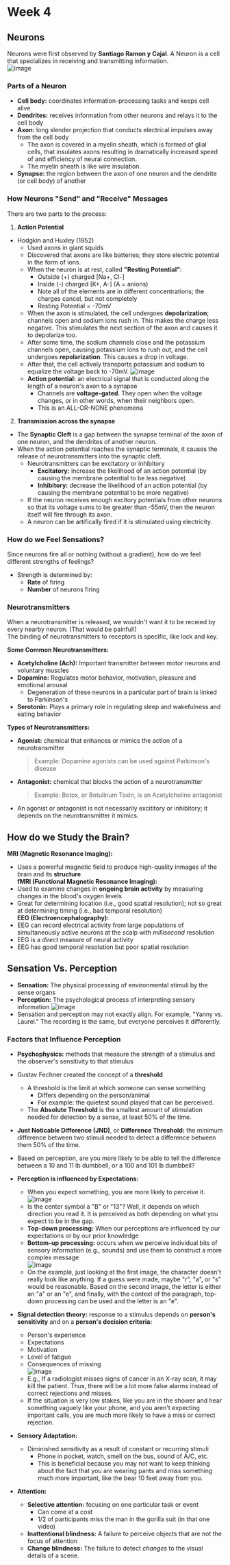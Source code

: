 # Week 4
## Neurons
Neurons were first observed by <strong>Santiago Ramon y Cajal</strong>.  A Neuron is a cell that specializes in receiving and transmitting information.<br>
![image](https://user-images.githubusercontent.com/66571533/215624772-31d7269d-e854-4fd7-840e-11186309418d.png)<br>
### Parts of a Neuron
* <strong>Cell body:</strong> coordinates information-processing tasks and keeps cell alive
* <strong>Dendrites:</strong> receives information from other neurons and relays it to the cell body
* <strong>Axon:</strong> long slender projection that conducts electrical impulses away from the cell body
  * The axon is covered in a myelin sheath, which is formed of glial cells, that insulates axons resulting in dramatically increased speed of and efficiency of neural connection.<br>
  * The myelin sheath is like wire insulation.
* <strong>Synapse:</strong> the region between the axon of one neuron and the dendrite (or cell body) of another

### How Neurons "Send" and "Receive" Messages
There are two parts to the process:
1. <strong>Action Potential</strong>
  * Hodgkin and Huxley (1952)
    * Used axons in giant squids
    * Discovered that axons are like batteries; they store electric potential in the form of ions.
    * When the neuron is at rest, called <strong>"Resting Potential"</strong>:
      * Outside (+) charged [Na+, Cl-]
      * Inside (-) charged [K+, A-]  (A = anions)
      * Note all of the elements are in different concentrations; the charges cancel, but not completely
      * Resting Potential = -70mV
    * When the axon is stimulated, the cell undergoes <strong>depolarization</strong>; channels open and sodium ions rush in. This makes the charge less negative. This stimulates the next section of the axon and causes it to depolarize too.
    * After some time, the sodium channels close and the potassium channels open, causing potassium ions to rush out, and the cell undergoes <strong>repolarization</strong>.  This causes a drop in voltage.
    * After that, the cell actively transports potassium and sodium to equalize the voltage back to -70mV.
    ![image](https://user-images.githubusercontent.com/66571533/215626693-2edbce24-5dc1-40f0-8a43-af591f4d8d0f.png)<br>
    * <strong>Action potential:</strong> an electrical signal that is conducted along the length of a neuron's axon to a synapse<br>
      * Channels are <strong>voltage-gated</strong>.  They open when the voltage changes, or in other words, when their neighbors open.
      * This is an ALL-OR-NONE phenomena<br>
2. <strong>Transmission across the synapse</strong>
  * The <strong>Synaptic Cleft</strong> is a gap between the synapse terminal of the axon of one neuron, and the dendrites of another neuron.
  * When the action potential reaches the synaptic terminals, it causes the release of neurotransmitters into the synaptic cleft.
    * Neurotransmitters can be excitatory or inhibitory
      * <strong>Excitatory:</strong> increase the likelihood of an action potential (by causing the membrane potential to be less negative)
      * <strong>Inhibitory:</strong> decrease the likelihood of an action potential (by causing the membrane potential to be more negative)
    * If the neuron receives enough excitory potentials from other neurons so that its voltage sums to be greater than -55mV, then the neuron itself will fire through its axon.
    * A neuron can be artifically fired if it is stimulated using electricity.

### How do we Feel Sensations?
Since neurons fire all or nothing (without a gradient), how do we feel different strengths of feelings?
* Strength is determined by:
  * <strong>Rate</strong> of firing
  * <strong>Number</strong> of neurons firing

### Neurotransmitters
When a neurotransmitter is released, we wouldn't want it to be receied by every nearby neuron.  (That would be painful!)<br>
The binding of neurotransmitters to receptors is specific, like lock and key.<br>

<strong>Some Common Neurotransmitters:</strong><br>
* <strong>Acetylcholine (Ach):</strong> Important transmitter between motor neurons and voluntary muscles
* <strong>Dopamine:</strong> Regulates motor behavior, motivation, pleasure and emotional arousal
  * Degeneration of these neurons in a particular part of brain is linked to Parkinson's
* <strong>Serotonin:</strong> Plays a primary role in regulating sleep and wakefulness and eating behavior

<strong>Types of Neurotransmitters:</strong>
* <strong>Agonist:</strong> chemical that enhances or mimics the action of a neurotransmitter
  > Example: Dopamine agonists can be used against Parkinson's disease
* <strong>Antagonist:</strong> chemical that blocks the action of a neurotransmitter
  > Example: Botox, or Botulinum Toxin, is an Acetylcholine antagonist
* An agonist or antagonist is not necessarily excititory or inhibitory; it depends on the neurotransmitter it mimics.

## How do we Study the Brain?
<strong>MRI (Magnetic Resonance Imaging):</strong>
  * Uses a powerful magnetic field to produce high-quality inmages of the brain and its <strong>structure</strong><br>
<strong>fMRI (Functional Magnetic Resonance Imaging):</strong>
  * Used to examine changes in <strong>ongoing brain activity</strong> by measuring changes in the blood's oxygen levels
  * Great for determining location (i.e., good spatial resolution); not so great at determining timing (i.e., bad temporal resolution)<br>
<strong>EEG (Electroencephalography):</strong> 
  * EEG can record electrical activity from large populations of simultaneously active neurons at the scalp with <em>millisecond</em> resolution
  * EEG is a <em>direct</em> measure of neural activity
  * EEG has good temporal resolution but poor spatial resolution

## Sensation Vs. Perception
 * <strong>Sensation:</strong> The physical processing of environmental stimuli by the sense organs
 * <strong>Perception:</strong> The psychological process of interpreting sensory information
![image](https://user-images.githubusercontent.com/66571533/215632627-53fb94cb-1cbb-48e3-a3a9-50ac4a6eb2e0.png)<br>
 * Sensation and perception may not exactly align.  For example, "Yanny vs. Laurel."  The recording is the same, but everyone perceives it differently.
 
### Factors that Influence Perception
 * <strong>Psychophysics:</strong> methods that measure the strength of a stimulus and the observer's sensitivity to that stimulus
 * Gustav Fechner created the concept of a <strong>threshold</strong>
   * A threshold is the limit at which someone can sense something
     * Differs depending on the person/animal
     * For example: the quietest sound played that can be perceived.
   * The <strong>Absolute Threshold</strong> is the smallest amount of stimulation needed for detection by a sense, at least 50% of the time.
  * <strong>Just Noticable Difference (JND)</strong>, or <strong>Difference Threshold:</strong> the minimum difference between two stimuli needed to detect a difference between them 50% of the time.  
  * Based on perception, are you more likely to be able to tell the difference between a 10 and 11 lb dumbbell, or a 100 and 101 lb dumbbell?
  * <strong>Perception is influenced by Expectations:</strong>
    * When you expect something, you are more likely to perceive it.<br>
    ![image](https://user-images.githubusercontent.com/66571533/215635478-da932fb6-7e93-4443-b58d-6d3c5f938f12.png)<br>
    * Is the center symbol a "B" or "13"?  Well, it depends on which direction you read it.  It is perceived as both depending on what you expect to be in the gap.
    * <strong>Top-down processing:</strong> When our perceptions are influenced by our expectations or by our prior knowledge
    * <strong>Bottom-up processing:</strong> occurs when we perceive individual bits of sensory information (e.g., sounds) and use them to construct a more complex message<br>
![image](https://user-images.githubusercontent.com/66571533/215636056-b4d8252e-84c7-49ca-aa8c-354a2269fe3f.png)<br>
    * On the example, just looking at the first image, the character doesn't really look like anything.  If a guess were made, maybe "r", "a", or "s" would be reasonable.  Based on the second image, the letter is either an "a" or an "e", and finally, with the context of the paragraph, top-down processing can be used and the letter is an "e".<br>
 * <strong>Signal detection theory:</strong> response to a stimulus depends on <strong>person's sensitivity</strong> and on a <strong>person's decision criteria:</strong>
   * Person's experience
   * Expectations 
   * Motivation
   * Level of fatigue
   * Consequences of missing <br>
![image](https://user-images.githubusercontent.com/66571533/215636616-c1e40ace-d5ed-4d0e-98aa-7b4dc9a32e30.png)
   * E.g., If a radiologist misses signs of cancer in an X-ray scan, it may kill the patient.  Thus, there will be a lot more false alarms instead of correct rejections and misses.
   * If the situation is very low stakes, like you are in the shower and hear something vaguely like your phone, and you aren't expecting important calls, you are much more likely to have a miss or correct rejection.
* <strong>Sensory Adaptation:</strong>
  * Diminished sensitivity as a result of constant or recurring stimuli
    * Phone in pocket, watch, smell on the bus, sound of A/C, etc.
    * This is beneficial because you may not want to keep thinking about the fact that you are wearing pants and miss something much more important, like the bear 10 feet away from you.

* <strong>Attention:</strong>
  * <strong>Selective attention:</strong> focusing on one particular task or event
    * Can come at a cost
    * 1/2 of participants miss the man in the gorilla suit (in that one video)
  * <strong>Inattentional blindness:</strong> A failure to perceive objects that are not the focus of attention
  * <strong>Change blindness:</strong> The failure to detect <em>changes</em> to the visual details of a scene.





